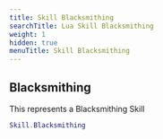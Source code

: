 ```yaml
---
title: Skill Blacksmithing
searchTitle: Lua Skill Blacksmithing
weight: 1
hidden: true
menuTitle: Skill Blacksmithing
---
```

## Blacksmithing

This represents a Blacksmithing Skill
```lua
Skill.Blacksmithing
```